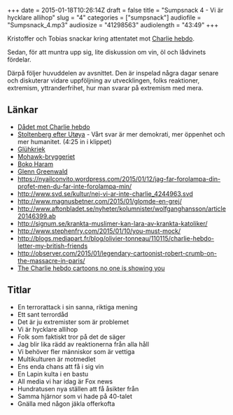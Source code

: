 +++
date = 2015-01-18T10:26:14Z
draft = false
title = "Sumpsnack 4 - Vi är hycklare allihop"
slug = "4"
categories = ["sumpsnack"]
audiofile = "Sumpsnack_4.mp3"
audiosize = "41298563"
audiolength = "43:49"
+++

Kristoffer och Tobias snackar kring attentatet mot [Charlie hebdo](http://en.wikipedia.org/wiki/Charlie_Hebdo_shooting).

Sedan, för att muntra upp sig, lite diskussion om vin, öl och lådvinets fördelar.

Därpå följer huvuddelen av avsnittet. Den är inspelad några dagar senare och diskuterar vidare uppföljning av utvecklingen, folks reaktioner, extremism, yttranderfrihet, hur man svarar på extremism med mera.

## Länkar ##
* [Dådet mot Charlie hebdo](http://en.wikipedia.org/wiki/Charlie_Hebdo_shooting)
* [Stoltenberg efter Utøya](https://www.youtube.com/watch?v=8oPbd9UvZuY) -  Vårt svar är mer demokrati, mer öppenhet och mer humanitet. (4:25 in i klippet)
* [Glühkriek](http://www.systembolaget.se/Sok-dryck/Dryck/?varuNr=11376)
* [Mohawk-bryggeriet](http://mohawkbrewing.se/)
* [Boko Haram](http://en.wikipedia.org/wiki/Boko_Haram)
* [Glenn Greenwald](http://en.wikipedia.org/wiki/Glenn_Greenwald)
* https://nyailconvito.wordpress.com/2015/01/12/jag-far-forolampa-din-profet-men-du-far-inte-forolampa-min/
* http://www.svd.se/kultur/nej-vi-ar-inte-charlie_4244963.svd
* http://www.magnusbetner.com/2015/01/glomde-en-grej/
* http://www.aftonbladet.se/nyheter/kolumnister/wolfganghansson/article20146399.ab
* http://signum.se/krankta-muslimer-kan-lara-av-krankta-katoliker/
* http://www.stephenfry.com/2015/01/10/you-must-mock/
* http://blogs.mediapart.fr/blog/olivier-tonneau/110115/charlie-hebdo-letter-my-british-friends
* http://observer.com/2015/01/legendary-cartoonist-robert-crumb-on-the-massacre-in-paris/
* [The Charlie hebdo cartoons no one is showing you](http://www.dailykos.com/story/2015/01/11/1357057/-The-Charlie-Hebdo-cartoons-no-one-is-showing-you)

## Titlar ##
* En terrorattack i sin sanna, riktiga mening
* Ett sant terrordåd
* Det är ju extremister som är problemet
* Vi är hycklare allihop
* Folk som faktiskt tror på det de säger
* Jag blir lika rädd av reaktionerna från alla håll
* Vi behöver fler människor som är vettiga
* Multikulturen är motmedlet
* Ens enda chans att få i sig vin
* En Lapin kulta i en bastu
* All media vi har idag är Fox news
* Hundratusen nya ställen att få åsikter från
* Samma hjärnor som vi hade på 40-talet
* Gnälla med någon jäkla offerkofta
